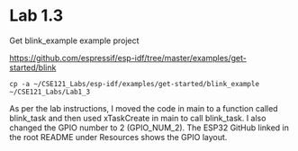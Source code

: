 # Lab 1.3
Get blink_example example project

https://github.com/espressif/esp-idf/tree/master/examples/get-started/blink
```
cp -a ~/CSE121_Labs/esp-idf/examples/get-started/blink_example ~/CSE121_Labs/Lab1_3
```
As per the lab instructions, I moved the code in main to a function called blink_task and then used xTaskCreate in main to call blink_task. I also changed the GPIO number to 2 (GPIO_NUM_2). The ESP32 GitHub linked in the root README under Resources shows the GPIO layout.
